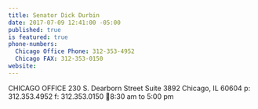 ```yaml
---
title: Senator Dick Durbin
date: 2017-07-09 12:41:00 -05:00
published: true
is featured: true
phone-numbers:
  Chicago Office Phone: 312-353-4952
  Chicago FAX: 312-353-0150
website: 
---
```


CHICAGO OFFICE
230 S. Dearborn Street
Suite 3892
Chicago, IL 60604
p: 312.353.4952
f: 312.353.0150
8:30 am to 5:00 pm